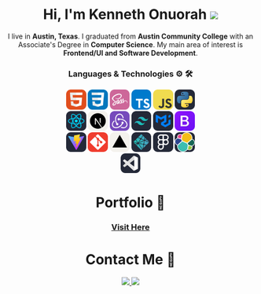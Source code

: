 <h1 align="center">Hi, I'm Kenneth Onuorah <img src="https://raw.githubusercontent.com/MartinHeinz/MartinHeinz/master/wave.gif" width="30px"></h1>
<div align="center">
  <p>I live in <strong>Austin, Texas</strong>. I graduated from <strong>Austin Community College</strong> with an Associate's Degree in <strong>Computer Science</strong>. My main area of interest is <strong>Frontend/UI and Software Development</strong>.</p>
</div>

<div align="center">
  <h3>
    <strong>
      Languages & Technologies ⚙️ 🛠️
    </strong>
  </h3>
  <img src="https://github.com/tandpfun/skill-icons/blob/main/icons/HTML.svg" width="8%"/>
  <img src="https://github.com/tandpfun/skill-icons/blob/main/icons/CSS.svg" width="8%"/>
  <img src="https://github.com/tandpfun/skill-icons/blob/main/icons/Sass.svg" width="8%"/>
  <img src="https://github.com/tandpfun/skill-icons/blob/main/icons/TypeScript.svg" width="8%"/>
  <img src="https://github.com/tandpfun/skill-icons/blob/main/icons/JavaScript.svg" width="8%"/>
  <img src="https://github.com/tandpfun/skill-icons/blob/main/icons/Python-Dark.svg" width="8%"/>
  <br/>
  <img src="https://github.com/tandpfun/skill-icons/blob/main/icons/React-Dark.svg" width="8%"/>
  <img src="https://github.com/tandpfun/skill-icons/blob/main/icons/NextJS-Light.svg" width="8%"/>
  <img src="https://github.com/tandpfun/skill-icons/blob/main/icons/Redux.svg" width="8%"/>
  <img src="https://github.com/tandpfun/skill-icons/blob/main/icons/TailwindCSS-Dark.svg" width="8%"/>
  <img src="https://github.com/tandpfun/skill-icons/blob/main/icons/MaterialUI-Dark.svg" width="8%"/>
  <img src="https://github.com/tandpfun/skill-icons/blob/main/icons/Bootstrap.svg" width="8%"/>
  <br/>
  <img src="https://github.com/tandpfun/skill-icons/blob/main/icons/Vite-Dark.svg" width="8%"/>
  <img src="https://github.com/tandpfun/skill-icons/blob/main/icons/Git.svg" width="8%"/>
  <img src="https://github.com/tandpfun/skill-icons/blob/main/icons/Vercel-Light.svg" width="8%"/>
  <img src="https://github.com/tandpfun/skill-icons/blob/main/icons/Netlify-Dark.svg" width="8%"/>
  <img src="https://github.com/tandpfun/skill-icons/blob/main/icons/Figma-Dark.svg" width="8%"/>
  <img src="https://github.com/tandpfun/skill-icons/blob/main/icons/Elasticsearch-Dark.svg" width="8%"/>
  <br/>
  <img src="https://github.com/tandpfun/skill-icons/blob/main/icons/VSCode-Dark.svg" width="8%"/>
</div>

<h1 align="center">Portfolio 💼</h1>
<h3 align="center">
  <a href="https://kennethonuorah.vercel.app">Visit Here</a>
</h3>

<h1 align="center">Contact Me 📧</h1>

<p align="center">
  <a href="https://www.linkedin.com/in/kenneth-onuorah-64640419b/">
    <img src="https://img.shields.io/badge/-Kenneth%20Onuorah-blue?style=flat-square&logo=Linkedin&logoColor=white&link=https://www.linkedin.com/in/kenneth-onuorah-64640419b/"/>
  </a>
  <a href="mailto:kenneth4832@gmail.com">
    <img src="https://img.shields.io/badge/-kenneth4832@gmail.com-c14438?style=flat-square&logo=Gmail&logoColor=white&link=mailto:kenneth4832@gmail.com"/>
  </a>
</p>

<!--
**KennethOnuorah/KennethOnuorah** is a ✨ _special_ ✨ repository because its `README.md` (this file) appears on your GitHub profile.

Here are some ideas to get you started:

- 🔭 I’m currently working on ...
- 🌱 I’m currently learning ...
- 👯 I’m looking to collaborate on ...
- 🤔 I’m looking for help with ...
- 💬 Ask me about ...
- 📫 How to reach me: ...
- 😄 Pronouns: ...
- ⚡ Fun fact: ...
-->
